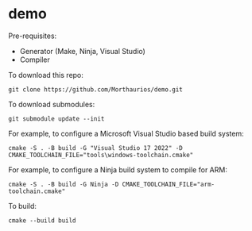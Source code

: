 # demo

Pre-requisites:
- Generator (Make, Ninja, Visual Studio)
- Compiler

To download this repo:
```
git clone https://github.com/Morthaurios/demo.git
```

To download submodules:
```
git submodule update --init
```

For example, to configure a Microsoft Visual Studio based build system:
```
cmake -S . -B build -G "Visual Studio 17 2022" -D CMAKE_TOOLCHAIN_FILE="tools\windows-toolchain.cmake"
```

For example, to configure a Ninja build system to compile for ARM:
```
cmake -S . -B build -G Ninja -D CMAKE_TOOLCHAIN_FILE="arm-toolchain.cmake"
```

To build:
```
cmake --build build
```